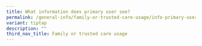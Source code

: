 ```yaml
---
title: What information does primary user see?
permalink: /general-info/family-or-trusted-care-usage/info-primary-user-sees/
variant: tiptap
description: ""
third_nav_title: Family or trusted care usage
---
```

